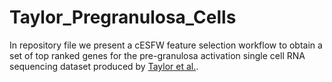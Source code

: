 # Taylor_Pregranulosa_Cells
In repository file we present a cESFW feature selection workflow to obtain a set of top ranked genes for the pre-granulosa activation single cell RNA sequencing dataset produced by [Taylor et al.](https://www.biorxiv.org/content/10.1101/2022.10.24.513438v2). 
